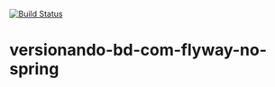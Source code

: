 [![Build Status](https://travis-ci.org/wenner-sanner/versionando-bd-com-flyway-no-spring.svg?branch=master)](https://travis-ci.org/wenner-sanner/versionando-bd-com-flyway-no-spring)
# versionando-bd-com-flyway-no-spring